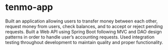 # tenmo-app
Built an application allowing users to transfer money between each other, request money from users, check balances, and to accept or reject pending requests. Built a Web API using Spring Boot following MVC and DAO design patterns in order to handle user’s accounting requests. Used integration testing throughout development to maintain quality and proper functionality.
